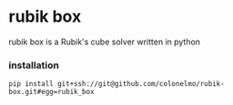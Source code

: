 # rubik box

rubik box is a Rubik's cube solver written in python

### installation

```pip install git+ssh://git@github.com/colonelmo/rubik-box.git#egg=rubik_box```

